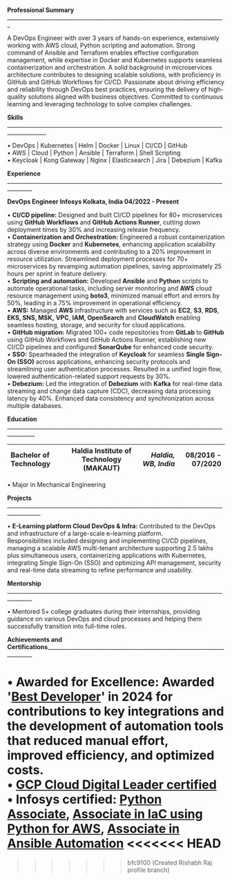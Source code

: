   
**Professional Summary** \_\_\_\_\_\_\_\_\_\_\_\_\_\_\_\_\_\_\_\_\_\_\_\_\_\_\_\_\_\_\_\_\_\_\_\_\_\_\_\_\_\_\_\_\_\_\_\_\_\_\_\_\_\_\_\_\_\_\_\_\_\_\_\_\_\_\_\_\_\_\_\_\_\_\_\_\_\_\_

A DevOps Engineer with over 3 years of hands-on experience, extensively working with AWS cloud, Python scripting and automation. Strong command of Ansible and Terraform enables effective configuration management, while expertise in Docker and Kubernetes supports seamless containerization and orchestration. A solid background in microservices architecture contributes to designing scalable solutions, with proficiency in GitHub and GitHub Workflows for CI/CD. Passionate about driving efficiency and reliability through DevOps best practices, ensuring the delivery of high-quality solutions aligned with business objectives. Committed to continuous learning and leveraging technology to solve complex challenges.

**Skills** \_\_\_\_\_\_\_\_\_\_\_\_\_\_\_\_\_\_\_\_\_\_\_\_\_\_\_\_\_\_\_\_\_\_\_\_\_\_\_\_\_\_\_\_\_\_\_\_\_\_\_\_\_\_\_\_\_\_\_\_\_\_\_\_\_\_\_\_\_\_\_\_\_\_\_\_\_\_\_\_\_\_\_\_\_\_\_\_\_\_\_\_

•   DevOps | Kubernetes | Helm | Docker | Linux | CI/CD | GitHub   
•   AWS | Cloud | Python | Ansible | Terraform | Shell Scripting  
•   Keycloak | Kong Gateway | Nginx | Elasticsearch | Jira | Debezium | Kafka

**Experience** \_\_\_\_\_\_\_\_\_\_\_\_\_\_\_\_\_\_\_\_\_\_\_\_\_\_\_\_\_\_\_\_\_\_\_\_\_\_\_\_\_\_\_\_\_\_\_\_\_\_\_\_\_\_\_\_\_\_\_\_\_\_\_\_\_\_\_\_\_\_\_\_\_\_\_\_\_\_\_\_\_\_\_\_\_\_\_

**DevOps Engineer 	Infosys 	Kolkata, India						04/2022 \- Present**

•  **CI/CD pipeline:** Designed and built CI/CD pipelines for 80+ microservices using **GitHub Workflows** and **GitHub Actions Runner**, cutting down deployment times by 30% and increasing release frequency.  
•   **Containerization and Orchestration:** Engineered a robust containerization strategy using **Docker** and **Kubernetes**, enhancing application scalability across diverse environments and contributing to a 20% improvement in resource utilization. Streamlined deployment processes for 70+ microservices by revamping automation pipelines, saving approximately 25 hours per sprint in feature delivery.  
•   **Scripting and automation:**  Developed **Ansible** and **Python** scripts to automate operational tasks, including server monitoring and **AWS** cloud resource management using **boto3**, minimized manual effort and errors by 50%, leading in a 75%  improvement in operational efficiency.  
•  **AWS:** Managed **AWS** infrastructure with services such as **EC2**, **S3**, **RDS**, **EKS, SNS, MSK,** **VPC**, **IAM, OpenSearch** and **CloudWatch** enabling seamless hosting, storage, and security for cloud applications.  
• **GitHub migration:** Migrated 100+ code repositories from **GitLab** to **GitHub** using GitHub Workflows and GitHub Actions Runner, establishing new CI/CD pipelines and configured **SonarQube** for enhanced code security.  
• **SSO:** Spearheaded the integration of **Keycloak** for seamless **Single Sign-On (SSO)** across applications, enhancing security protocols and streamlining user authentication processes. Resulted in a unified login flow, lowered authentication-related support requests by 30%.  
• **Debezium:** Led the integration of **Debezium** with **Kafka** for real-time data streaming and change data capture (CDC), decreasing data processing latency by 40%. Enhanced data consistency and synchronization across multiple databases.

**Education** \_\_\_\_\_\_\_\_\_\_\_\_\_\_\_\_\_\_\_\_\_\_\_\_\_\_\_\_\_\_\_\_\_\_\_\_\_\_\_\_\_\_\_\_\_\_\_\_\_\_\_\_\_\_\_\_\_\_\_\_\_\_\_\_\_\_\_\_\_\_\_\_\_\_\_\_\_\_\_\_\_\_\_\_\_\_\_\_

| Bachelor of Technology | Haldia Institute of Technology (MAKAUT) | *Haldia, WB, India* | 08/2016 \- 07/2020 |
| :---- | :---: | ----: | ----: |

•   Major in Mechanical Engineering

**Projects** \_\_\_\_\_\_\_\_\_\_\_\_\_\_\_\_\_\_\_\_\_\_\_\_\_\_\_\_\_\_\_\_\_\_\_\_\_\_\_\_\_\_\_\_\_\_\_\_\_\_\_\_\_\_\_\_\_\_\_\_\_\_\_\_\_\_\_\_\_\_\_\_\_\_\_\_\_\_\_\_\_\_\_\_\_\_\_\_\_\_

•   **E-Learning platform Cloud DevOps & Infra:** Contributed to the DevOps and infrastructure of a large-scale e-learning platform.  
Responsibilities included designing and implementing CI/CD pipelines, managing a scalable AWS multi-tenant architecture supporting 2.5 lakhs plus simultaneous users, containerizing applications with Kubernetes, integrating Single Sign-On (SSO) and optimizing API management, security and real-time data streaming to refine performance and usability.

**Mentorship** \_\_\_\_\_\_\_\_\_\_\_\_\_\_\_\_\_\_\_\_\_\_\_\_\_\_\_\_\_\_\_\_\_\_\_\_\_\_\_\_\_\_\_\_\_\_\_\_\_\_\_\_\_\_\_\_\_\_\_\_\_\_\_\_\_\_\_\_\_\_\_\_\_\_\_\_\_\_\_\_\_\_\_\_\_\_\_

•  Mentored 5+ college graduates during their internships, providing guidance on various DevOps and cloud processes and helping them successfully transition into full-time roles.

**Achievements and Certifications**\_\_\_\_\_\_\_\_\_\_\_\_\_\_\_\_\_\_\_\_\_\_\_\_\_\_\_\_\_\_\_\_\_\_\_\_\_\_\_\_\_\_\_\_\_\_\_\_\_\_\_\_\_\_\_\_\_\_\_\_\_\_\_\_\_\_\_\_\_\_\_\_\_

•   **Awarded for Excellence:** Awarded '[**Best Developer**](https://drive.google.com/file/d/1VLhnzeoPVNyoTiVb9cXMkWKWnq_SV1Md/view?usp=sharing)' in 2024 for contributions to key integrations and the development of automation tools that reduced manual effort, improved efficiency, and optimized costs.   
•  **[GCP Cloud Digital Leader certified](https://drive.google.com/file/d/1jFA0qVV5mDO5vdU-Gf0XMhFQ3csWor7i/view?usp=sharing)**  
•  **Infosys certified:** [Python Associate](https://drive.google.com/file/d/1ZcbbaRD5OsUZTJmRBpU9-ZfTEW8it7wD/view?usp=sharing), [Associate in IaC using Python for AWS](https://drive.google.com/file/d/1YiOC2_qwr2_SPcEXDilhcmjNZkoLkfWo/view?usp=sharing), [Associate in Ansible Automation](https://drive.google.com/file/d/1sQQoSRvKhgNFTV6YXamBB97c0VLbzxai/view?usp=sharing)
<<<<<<< HEAD
=======

>>>>>>> bfc9100 (Created Rishabh Raj profile branch)
